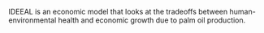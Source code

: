 IDEEAL is an economic model that looks at the tradeoffs between human-environmental health and economic growth due to palm oil production.
